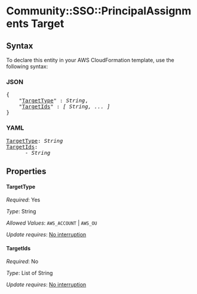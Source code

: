 # Community::SSO::PrincipalAssignments Target

## Syntax

To declare this entity in your AWS CloudFormation template, use the following syntax:

### JSON

<pre>
{
    "<a href="#targettype" title="TargetType">TargetType</a>" : <i>String</i>,
    "<a href="#targetids" title="TargetIds">TargetIds</a>" : <i>[ String, ... ]</i>
}
</pre>

### YAML

<pre>
<a href="#targettype" title="TargetType">TargetType</a>: <i>String</i>
<a href="#targetids" title="TargetIds">TargetIds</a>: <i>
      - String</i>
</pre>

## Properties

#### TargetType

_Required_: Yes

_Type_: String

_Allowed Values_: <code>AWS_ACCOUNT</code> | <code>AWS_OU</code>

_Update requires_: [No interruption](https://docs.aws.amazon.com/AWSCloudFormation/latest/UserGuide/using-cfn-updating-stacks-update-behaviors.html#update-no-interrupt)

#### TargetIds

_Required_: No

_Type_: List of String

_Update requires_: [No interruption](https://docs.aws.amazon.com/AWSCloudFormation/latest/UserGuide/using-cfn-updating-stacks-update-behaviors.html#update-no-interrupt)

